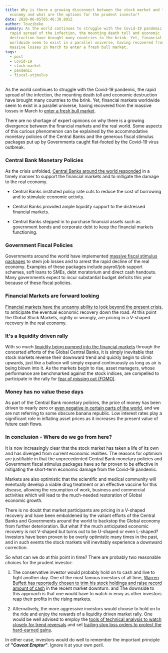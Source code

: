 ```yaml
---
title: Why is there a growing disconnect between the stock market and the real
  economy and what are the options for the prudent investor?
date: 2020-06-05T05:46:38.891Z
author: Touziboke
summary: As the world continues to struggle with the Covid-19 pandemic, the
  rapid spread of the infection, the mounting death toll and economic
  destruction have brought many countries to the brink. Yet, financial markets
  worldwide seem to exist in a parallel universe, having recovered from the
  massive losses in March to enter a fresh bull market.
tags:
  - post
  - Covid-19
  - stock-market
  - pandemic
  - fiscal-stimulus
---
```

As the world continues to struggle with the Covid-19 pandemic, the rapid spread of the infection, the mounting death toll and economic destruction have brought many countries to the brink. Yet, financial markets worldwide seem to exist in a parallel universe, having recovered from the massive losses in March to [enter a fresh bull market](https://finance.yahoo.com/news/were-entering-a-new-bull-market-oppenheimer-analyst-203609002.html).

There are no shortage of expert opinions on why there is a growing divergence between the financial markets and the real world. Some aspects of this curious phenomenon can be explained by the accommodative monetary policies of the Central Banks and the generous fiscal stimulus packages put up by Governments caught flat-footed by the Covid-19 virus outbreak. 

### Central Bank Monetary Policies

As the crisis unfolded, [Central Banks around the world responded](https://www.g20-insights.org/policy_briefs/monetary-policies-strategies-and-the-covid-19-crisis/) in a timely manner to support the financial markets and to mitigate the damage to the real economy.

  * Central Banks instituted policy rate cuts to reduce the cost of borrowing and to stimulate economic activity.

  * Central Banks provided ample liquidity support to the distressed financial markets.

  * Central Banks stepped in to purchase financial assets such as government bonds and corporate debt to keep the financial markets functioning.

### Government Fiscal Policies

Governments around the world have implemented [massive fiscal stimulus packages](https://www.csis.org/analysis/breaking-down-g20-covid-19-fiscal-response) to stem job losses and to arrest the rapid decline of the real economy. Examples of these packages include payroll/job support schemes, soft loans to SMEs, debt moratorium and direct cash handouts. Many governments expect to incur substantial budget deficits this year because of these fiscal policies.

### Financial Markets are forward looking

[Financial markets have the uncanny ability to look beyond the present crisis](https://atlaspwm.com/the-coronavirus-and-the-markets-an-update-040920/), to anticipate the eventual economic recovery down the road. At this point the Global Stock Markets, rightly or wrongly, are pricing in a V-shaped recovery in the real economy.

### It's a liquidity driven rally

With so much [liquidity being pumped into the financial markets](https://economictimes.indiatimes.com/markets/expert-view/high-liquidity-driving-concentrated-market-rally-sunil-subramaniam/articleshow/74191318.cms) through the concerted efforts of the Global Central Banks, it is simply inevitable that stock markets reverse their downward trend and quickly begin to climb upwards, just like a balloon will simply expand continuously as long as air is being blown into it. As the markets begin to rise, asset managers, whose performance are benchmarked against the stock indices, are compelled to participate in the rally for [fear of missing out (FOMO)](https://www.bloomberg.com/news/articles/2020-04-07/investors-are-chasing-the-rally-into-the-jaws-of-economic-crisis).

### Money has no value these days

As part of the Central Bank monetary policies, the price of money has been driven to nearly zero or [even negative in certain parts of the world](https://www.europeanceo.com/finance/as-negative-interest-rates-persist-banks-are-stepping-into-the-unknown/), and we are not referring to some obscure banana republic. Low interest rates play a significant role in inflating asset prices as it increases the present value of future cash flows.

### In conclusion - Where do we go from here?

It is now increasingly clear that the stock market has taken a life of its own and has diverged from current economic realities. The reasons for optimism are justifiable in that the unprecedented Central Bank monetary policies and Government fiscal stimulus packages have so far proven to be effective in mitigating the short-term economic damage from the Covid-19 pandemic.

Markets are also optimistic that the scientific and medical community will eventually develop a viable drug treatment or an effective vaccine for this disease, allowing the resumption of work, business and commercial activities which will lead to the much-needed restoration of Global economic growth.

There is no doubt that market participants are pricing in a V-shaped recovery and have been emboldened by the valiant efforts of the Central Banks and Governments around the world to backstop the Global economy from further deterioration. But what if the much anticipated economic recovery is not V-shaped but turns out to be U-shaped or even L-shaped? Investors have been proven to be overly optimistic many times in the past, and in such events the stock markets will inevitably experience a downward correction.

So what can we do at this point in time? There are probably two reasonable choices for the prudent investor:

1. The conservative investor would probably hold on to cash and live to fight another day. One of the most famous investors of all time, [Warren Buffett has reportedly chosen to trim his stock holdings and raise record amount of cash](https://www.forbes.com/sites/sergeiklebnikov/2020/05/16/buffett-sells-stocks-goldman-sachs-no-elephant-sized-acquisition/#25da9cb6bbf9) in the recent market downturn.  and The downside to this approach is that one would have to watch in envy as other investors reap their profits in the rising markets.

2. Alternatively, the more aggressive investors would choose to hold on to the ride and enjoy the rewards of a liquidity driven market rally. One would be well advised to employ the [tools of technical analysis to watch closely for trend reversals](https://www.tradeciety.com/how-to-use-moving-averages/) and set [trailing stop loss orders to protect the hard-earned gains](https://www.tradingwithrayner.com/trailing-stop-loss/).

In either case, investors would do well to remember the important principle of ***"Caveat Emptor"***. Ignore it at your own peril.

